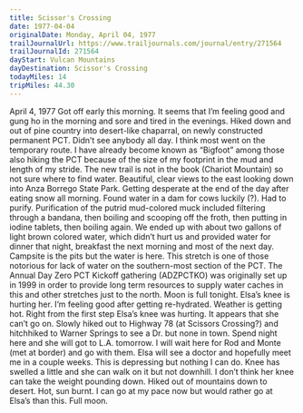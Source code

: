 ```yaml
---
title: Scissor's Crossing
date: 1977-04-04
originalDate: Monday, April 04, 1977
trailJournalUrl: https://www.trailjournals.com/journal/entry/271564
trailJournalId: 271564
dayStart: Vulcan Mountains
dayDestination: Scissor's Crossing
todayMiles: 14
tripMiles: 44.30
---
```

April 4, 1977
Got off early this morning. It seems that I’m feeling good and gung ho in the morning and sore and tired in the evenings. Hiked down and out of pine country into desert-like chaparral, on newly constructed permanent PCT. Didn’t see anybody all day. I think most went on the temporary route. I have already become known as “Bigfoot” among those also hiking the PCT because of the size of my footprint in the mud and length of my stride. The new trail is not in the book (Chariot Mountain) so not sure where to find water. Beautiful, clear views to the east looking down into Anza Borrego State Park. Getting desperate at the end of the day after eating snow all morning. Found water in a dam for cows luckily (?). Had to purify. Purification of the putrid mud-colored muck included filtering through a bandana, then boiling and scooping off the froth, then putting in iodine tablets, then boiling again. We ended up with about two gallons of light brown colored water, which didn’t hurt us and provided water for dinner that night, breakfast the next morning and most of the next day. Campsite is the pits but the water is here. This stretch is one of those notorious for lack of water on the southern-most section of the PCT. The Annual Day Zero PCT Kickoff gathering (ADZPCTKO) was originally set up in 1999 in order to provide long term resources to supply water caches in this and other stretches just to the north. Moon is full tonight. Elsa’s knee is hurting her. I’m feeling good after getting re-hydrated. Weather is getting hot.
Right from the first step Elsa’s knee was hurting. It appears that she can’t go on. Slowly hiked out to Highway 78 (at Scissors Crossing?) and hitchhiked to Warner Springs to see a Dr. but none in town. Spend night here and she will got to L.A. tomorrow. I will wait here for Rod and Monte (met at border) and go with them. Elsa will see a doctor and hopefully meet me in a couple weeks. This is depressing but nothing I can do. Knee has swelled a little and she can walk on it but not downhill. I don’t think her knee can take the weight pounding down. Hiked out of mountains down to desert. Hot, sun burnt. I can go at my pace now but would rather go at Elsa’s than this. Full moon.
